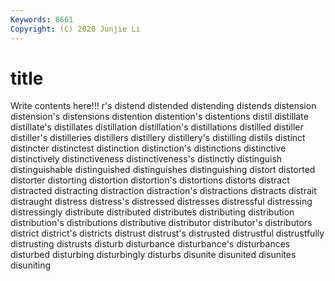 ```yaml
---
Keywords: 8661
Copyright: (C) 2020 Junjie Li
---
```


# title

Write contents here!!!
r's 
distend 
distended
distending 
distends 
distension 
distension's 
distensions 
distention 
distention's 
distentions 
distil 
distillate
distillate's 
distillates 
distillation 
distillation's 
distillations 
distilled 
distiller 
distiller's 
distilleries 
distillers
distillery 
distillery's 
distilling 
distils 
distinct 
distincter 
distinctest 
distinction 
distinction's 
distinctions
distinctive 
distinctively 
distinctiveness 
distinctiveness's 
distinctly 
distinguish 
distinguishable 
distinguished 
distinguishes 
distinguishing
distort 
distorted 
distorter 
distorting 
distortion 
distortion's 
distortions 
distorts 
distract 
distracted
distracting 
distraction 
distraction's 
distractions 
distracts 
distrait 
distraught 
distress 
distress's 
distressed
distresses 
distressful 
distressing 
distressingly 
distribute 
distributed 
distributes 
distributing 
distribution 
distribution's
distributions 
distributive 
distributor 
distributor's 
distributors 
district 
district's 
districts 
distrust 
distrust's
distrusted 
distrustful 
distrustfully 
distrusting 
distrusts 
disturb 
disturbance 
disturbance's 
disturbances 
disturbed
disturbing 
disturbingly 
disturbs 
disunite 
disunited 
disunites 
disuniting 
